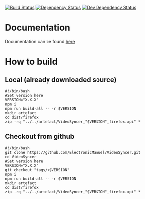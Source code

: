 [![Build Status](https://travis-ci.org/ElectronicManuel/VideoSyncer.svg?branch=master)](https://travis-ci.org/ElectronicManuel/VideoSyncer)
[![Dependency Status](https://david-dm.org/ElectronicManuel/VideoSyncer/status.svg)](https://david-dm.org/ElectronicManuel/VideoSyncer)
[![Dev Dependency Status](https://david-dm.org/ElectronicManuel/VideoSyncer/dev-status.svg)](https://david-dm.org/ElectronicManuel/VideoSyncer?type=dev)

# Documentation
Documentation can be found [here](https://doc.vsync.ch)

# How to build
## Local (already downloaded source)
```shell
#!/bin/bash
#Set version here
VERSION="X.X.X"
npm i
npm run build-all -- -r $VERSION
mkdir artefact
cd dist/firefox
zip -rq "../../artefact/VideoSyncer_"$VERSION"_firefox.xpi" *
```
## Checkout from github
```shell
#!/bin/bash
git clone https://github.com/ElectronicManuel/VideoSyncer.git
cd VideoSyncer
#Set version here
VERSION="X.X.X"
git checkout "tags/v$VERSION"
npm i
npm run build-all -- -r $VERSION
mkdir artefact
cd dist/firefox
zip -rq "../../artefact/VideoSyncer_"$VERSION"_firefox.xpi" *
```
